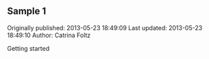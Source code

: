 ## Sample 1 
Originally published: 2013-05-23 18:49:09 
Last updated: 2013-05-23 18:49:10 
Author: Catrina Foltz 
 
Getting started